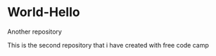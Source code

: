 # World-Hello
Another repository

This is the second repository that i have created with free code camp
